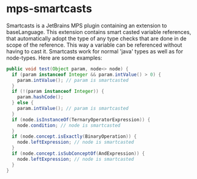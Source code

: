 # mps-smartcasts
Smartcasts is a JetBrains MPS plugin containing an extension to baseLanguage.
This extension contains smart casted variable references, that automatically adopt 
the type of any type checks that are done in de scope of the reference. 
This way a variable can be referenced without having to cast it.
Smartcasts work for normal 'java' types as well as for node-types.
Here are some examples:
```java
public void test(Object param, node<> node) { 
  if (param instanceof Integer && param.intValue() > 0) { 
    param.intValue(); // param is smartcasted
  } 
  if (!(param instanceof Integer)) { 
    param.hashCode(); 
  } else { 
    param.intValue(); // param is smartcasted
  } 
  if (node.isInstanceOf(TernaryOperatorExpression)) { 
    node.condition; // node is smartcasted
  } 
  if (node.concept.isExactly(BinaryOperation)) { 
    node.leftExpression; // node is smartcasted
  } 
  if (node.concept.isSubConceptOf(AndExpression)) { 
    node.leftExpression; // node is smartcasted
  } 
}
```
